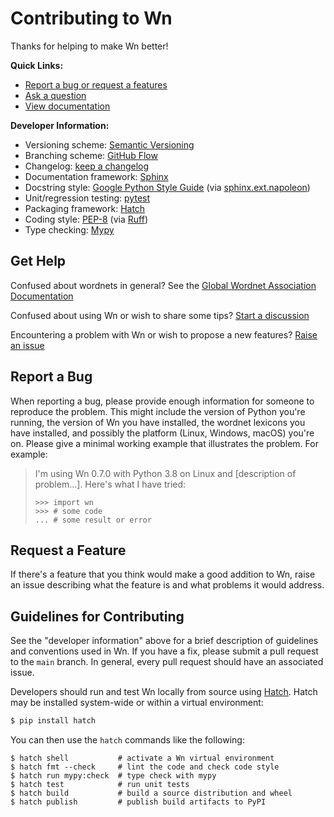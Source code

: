 # Contributing to Wn

Thanks for helping to make Wn better!

**Quick Links:**

- [Report a bug or request a features](https://github.com/goodmami/wn/issues/new)
- [Ask a question](https://github.com/goodmami/wn/discussions)
- [View documentation](https://wn.readthedocs.io/)

**Developer Information:**

- Versioning scheme: [Semantic Versioning](https://semver.org/)
- Branching scheme: [GitHub Flow](https://guides.github.com/introduction/flow/)
- Changelog: [keep a changelog](https://keepachangelog.com/en/1.0.0/)
- Documentation framework: [Sphinx](https://www.sphinx-doc.org/)
- Docstring style: [Google Python Style Guide](https://google.github.io/styleguide/pyguide.html#38-comments-and-docstrings) (via [sphinx.ext.napoleon](https://www.sphinx-doc.org/en/master/usage/extensions/napoleon.html))
- Unit/regression testing: [pytest](https://pytest.org/)
- Packaging framework: [Hatch](https://hatch.pypa.io/)
- Coding style: [PEP-8](https://www.python.org/dev/peps/pep-0008/) (via [Ruff](https://beta.ruff.rs/docs/))
- Type checking: [Mypy](http://mypy-lang.org/)


## Get Help

Confused about wordnets in general? See the [Global Wordnet
Association Documentation](https://globalwordnet.github.io/gwadoc/)

Confused about using Wn or wish to share some tips? [Start a
discussion](https://github.com/goodmami/wn/discussions)

Encountering a problem with Wn or wish to propose a new features? [Raise an
issue](https://github.com/goodmami/wn/issues/new)


## Report a Bug

When reporting a bug, please provide enough information for someone to
reproduce the problem. This might include the version of Python you're
running, the version of Wn you have installed, the wordnet lexicons
you have installed, and possibly the platform (Linux, Windows, macOS)
you're on. Please give a minimal working example that illustrates the
problem. For example:

> I'm using Wn 0.7.0 with Python 3.8 on Linux and [description of
> problem...]. Here's what I have tried:
>
> ```pycon
> >>> import wn
> >>> # some code
> ... # some result or error
> ```


## Request a Feature

If there's a feature that you think would make a good addition to Wn,
raise an issue describing what the feature is and what problems it
would address.

## Guidelines for Contributing

See the "developer information" above for a brief description of
guidelines and conventions used in Wn. If you have a fix, please
submit a pull request to the `main` branch. In general, every pull
request should have an associated issue.

Developers should run and test Wn locally from source using
[Hatch](https://hatch.pypa.io/). Hatch may be installed
system-wide or within a virtual environment:

```bash
$ pip install hatch
```

You can then use the `hatch` commands like the following:

```console
$ hatch shell           # activate a Wn virtual environment
$ hatch fmt --check     # lint the code and check code style
$ hatch run mypy:check  # type check with mypy
$ hatch test            # run unit tests
$ hatch build           # build a source distribution and wheel
$ hatch publish         # publish build artifacts to PyPI
```
